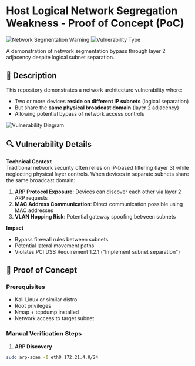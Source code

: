 # Host Logical Network Segregation Weakness - Proof of Concept (PoC)

![Network Segmentation Warning](https://img.shields.io/badge/Risk-Low-yellow) 
![Vulnerability Type](https://img.shields.io/badge/Type-Network%20Architecture-red)

A demonstration of network segmentation bypass through layer 2 adjacency despite logical subnet separation.

## 📖 Description

This repository demonstrates a network architecture vulnerability where:
- Two or more devices **reside on different IP subnets** (logical separation)
- But share the **same physical broadcast domain** (layer 2 adjacency)
- Allowing potential bypass of network access controls

![Vulnerability Diagram](https://i.imgur.com/3GzXf7l.png)

## 🔍 Vulnerability Details

**Technical Context**  
Traditional network security often relies on IP-based filtering (layer 3) while neglecting physical layer controls. When devices in separate subnets share the same broadcast domain:

1. **ARP Protocol Exposure**: Devices can discover each other via layer 2 ARP requests
2. **MAC Address Communication**: Direct communication possible using MAC addresses
3. **VLAN Hopping Risk**: Potential gateway spoofing between subnets

**Impact**  
- Bypass firewall rules between subnets
- Potential lateral movement paths
- Violates PCI DSS Requirement 1.2.1 ("Implement subnet separation")

## 🧪 Proof of Concept

### Prerequisites
- Kali Linux or similar distro
- Root privileges
- Nmap + tcpdump installed
- Network access to target subnet

### Manual Verification Steps

1. **ARP Discovery**  
```bash
sudo arp-scan -I eth0 172.21.4.0/24
